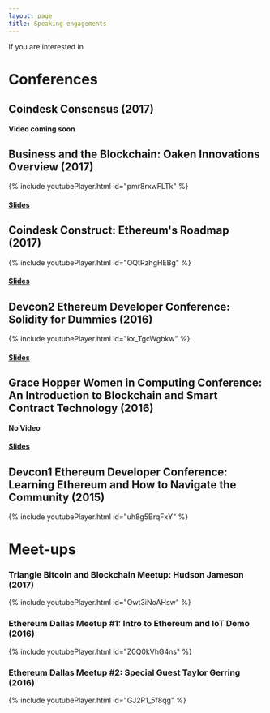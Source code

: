 ```yaml
---
layout: page
title: Speaking engagements
---
```


If you are interested in 

# Conferences

## Coindesk Consensus (2017)
**Video coming soon**

## Business and the Blockchain: Oaken Innovations Overview (2017)
{% include youtubePlayer.html id="pmr8rxwFLTk" %}
#### [Slides](http://hudsonjameson.com/presentations/rice-conf-2017.pdf)

## Coindesk Construct: Ethereum's Roadmap (2017)
{% include youtubePlayer.html id="OQtRzhgHEBg" %}
#### [Slides](http://hudsonjameson.com/presentations/hudson-eth-construct2017.pdf)

## Devcon2 Ethereum Developer Conference: Solidity for Dummies (2016)
{% include youtubePlayer.html id="kx_TgcWgbkw" %}
#### [Slides](https://ethereumfoundation.org/devcon2/wp-content/uploads/2016/10/Solidity-for-Dummies.pdf)

## Grace Hopper Women in Computing Conference: An Introduction to Blockchain and Smart Contract Technology (2016)
**No Video**
#### [Slides](http://hudsonjameson.com/GHC_blockchain.pdf)

## Devcon1 Ethereum Developer Conference: Learning Ethereum and How to Navigate the Community (2015)
{% include youtubePlayer.html id="uh8g5BrqFxY" %}

# Meet-ups

### Triangle Bitcoin and Blockchain Meetup: Hudson Jameson (2017)
{% include youtubePlayer.html id="Owt3iNoAHsw" %}

### Ethereum Dallas Meetup #1: Intro to Ethereum and IoT Demo (2016)
{% include youtubePlayer.html id="Z0Q0kVhG4ns" %}

### Ethereum Dallas Meetup #2: Special Guest Taylor Gerring (2016)
{% include youtubePlayer.html id="GJ2P1_5f8qg" %}
